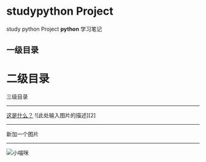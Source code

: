 ﻿# studypython Project
study python Project
**python** 学习笔记


一级目录
----

二级目录
====

三级目录


----------

[这是什么？][1]
![此处输入图片的描述][2]


  
  
  


----------


  新加一个图片


----------

![小喵咪][1]


  [1]: https://timgsa.baidu.com/timg?image&quality=80&size=b9999_10000&sec=1564070304764&di=e22dc9dd75b538306a6371a6c6e39559&imgtype=jpg&src=http://img0.imgtn.bdimg.com/it/u=3542326865,3709215973&fm=214&gp=0.jpg